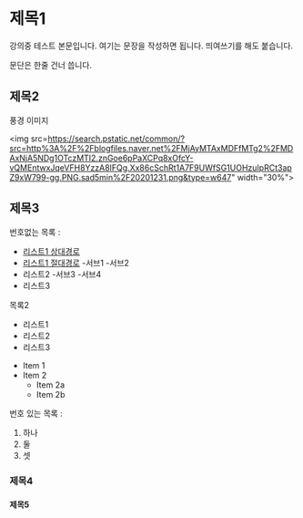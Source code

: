 # 제목1

강의중 테스트 본문입니다. 여기는 문장을 작성하면 됩니다.
띄여쓰기를 해도 붙습니다.

문단은 한줄 건너 씁니다.

## 제목2

풍경 이미지

<img
src=https://search.pstatic.net/common/?src=http%3A%2F%2Fblogfiles.naver.net%2FMjAyMTAxMDFfMTg2%2FMDAxNjA5NDg1OTczMTI2.znGoe6pPaXCPq8xOfcY-vQMEntwxJqeVFH8YzzA8IFQg.Xx86cSchRt1A7F9UWfSG1UOHzuIpRCt3apZ9xW799-gg.PNG.sad5min%2F20201231.png&type=w647"
width="30%">



## 제목3

 번호없는 목록 :
  - [리스트1 상대경로](Secondfile.md)
  - [리스트1 절대경로](./Secondfile.md)
      -서브1
      -서브2
  - 리스트2
    -서브3
    -서브4
  - 리스트3

목록2
 + 리스트1
 + 리스트2
 + 리스트3

* Item 1
* Item 2
  * Item 2a
  * Item 2b
 
번호 있는 목록 : 
  1. 하나
  2. 둘
  3. 셋

### 제목4

#### 제목5
